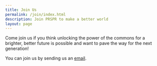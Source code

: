 ```yaml
---
title: Join Us
permalink: /join/index.html
description: Join PRSPR to make a better world
layout: page
---
```


Come join us if you think unlocking the power of the commons for a brighter, better future is possible and want to pave the way for the next generation!

You can join us by sending us an [email](mailto:join@prspr.world).
